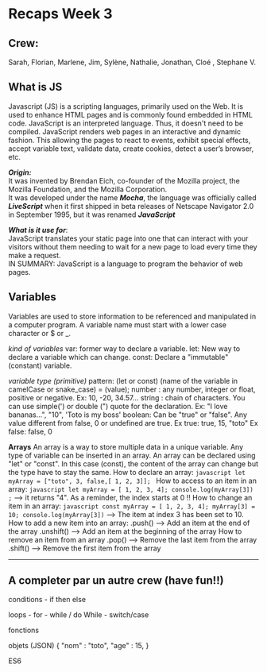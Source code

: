 # Recaps Week 3

## Crew:  
Sarah, Florian, Marlene, Jim, Sylène, Nathalie, Jonathan, Cloé , Stephane V.
  
  
 
## What is JS
Javascript (JS) is a scripting languages, primarily used on the Web. It is used to enhance HTML pages and is commonly found embedded in HTML code. JavaScript is an interpreted language. Thus, it doesn't need to be compiled. JavaScript renders web pages in an interactive and dynamic fashion. This allowing the pages to react to events, exhibit special effects, accept variable text, validate data, create cookies, detect a user’s browser, etc.  
  
***Origin:***  
It was invented by Brendan Eich, co-founder of the Mozilla project, the Mozilla Foundation, and the Mozilla Corporation.  
It was developed under the name ***Mocha***, the language was officially called ***LiveScript*** when it first shipped in beta releases of Netscape Navigator 2.0 in September 1995, but it was renamed ***JavaScript***  
  
***What is it use for***:  
JavaScript translates your static page into one that can interact with your visitors without them needing to wait for a new page to load every time they make a request.  
IN SUMMARY: JavaScript is a language to program the behavior of web pages.  

## Variables
Variables are used to store information to be referenced and manipulated in a computer program.
A variable name must start with a lower case character or $ or _.

*kind of variables*
	var: former way to declare a variable. 
	let: New way to declare a variable which can change.
	const: Declare a "immutable" (constant) variable.
	
*variable type (primitive)*
	pattern: (let or const)	(name of the variable in camelCase or snake_case) = (value);
	number : any number, integer or float, positive or negative.
		Ex: 10, -20, 34.57...
	string : chain of characters. You can use simple(')  or double (") quote for the declaration.
		Ex: "I love bananas...", "10", 'Toto is my boss' 
	boolean: Can be "true" or "false". Any value different from false, 0 or undefined are true.
		Ex true: true, 15, "toto"
		Ex false: false, 0

**Arrays**
	An array is a way to store multiple data in a unique variable.
	Any type of variable can be inserted in an array.
	An array can be declared using "let" or "const". In this case (const), the content of the array can change but the type have to stay the same.
	How to declare an array:
		 ```javascript
		 let myArray = ["toto", 3, false,[ 1, 2, 3]];
		 ```
	How to access to an item in an array:
		```javascript
		let myArray = [ 1, 2, 3, 4];
		console.log(myArray[3]) ;``` --> it returns "4". As a reminder, the index starts at 0 !!
		How to change an item in an array:
		```javascript
		const myArray = [ 1, 2, 3, 4];
		myArray[3] = 10;
		console.log(myArray[3])``` --> The item at index 3 has been set to 10.
	How to add a new item into an array:
		.push() --> Add an item at the end of the array
		.unshift() -->  Add an item at the beginning of the array
	How to remove an item from an array
		.pop() --> Remove the last item from the array
		.shift() --> Remove the first item from the array



______________________________________________________


## A completer  par un autre crew (have fun!!)

conditions - if then else

loops
	- for
	- while / do While
	- switch/case

fonctions

objets (JSON)
{
	"nom" : "toto",
	"age" : 15,	
}

ES6

